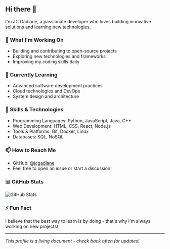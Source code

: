 ## Hi there 👋

I'm JC Gadiane, a passionate developer who loves building innovative solutions and learning new technologies.

### 🔭 What I'm Working On
- Building and contributing to open-source projects
- Exploring new technologies and frameworks
- Improving my coding skills daily

### 🌱 Currently Learning
- Advanced software development practices
- Cloud technologies and DevOps
- System design and architecture

### 💼 Skills & Technologies
- Programming Languages: Python, JavaScript, Java, C++
- Web Development: HTML, CSS, React, Node.js
- Tools & Platforms: Git, Docker, Linux
- Databases: SQL, NoSQL

### 📫 How to Reach Me
- GitHub: [@jcgadiane](https://github.com/jcgadiane)
- Feel free to open an issue or start a discussion!

### 📊 GitHub Stats
![GitHub Stats](https://github-readme-stats.vercel.app/api?username=jcgadiane&show_icons=true&theme=default)

### ⚡ Fun Fact
I believe that the best way to learn is by doing - that's why I'm always working on new projects!

---
*This profile is a living document - check back often for updates!*
